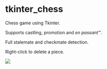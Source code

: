 # tkinter_chess
Chess game using Tkinter.

Supports castling, promotion and *en passant*™.

Full stalemate and checkmate detection.

Right-click to delete a piece.

![](https://i.imgur.com/cszcEAH.png)
